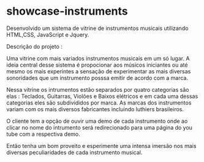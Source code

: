 # showcase-instruments

Desenvolvido um sistema de vitrine de instrumentos musicais utilizando HTML,CSS, JavaScript e Jquery.

Descrição do projeto :

Uma vitrine com mais variados instrumentos musicais em um só lugar. A ideia central desse sistema é propocionar aos músicos iniciantes ou até mesmo os mais experintes a sensação de experimentar as mais diversas sonoridades que um instrumento posssa emitir de acordo com a marca.

Nessa vitrine os intrumentos estão separados por quatro categorias são elas : Teclados, Guitarras, Violões e Baixos elétricos e em cada uma dessas categorias eles são subdivididos por marca. As marcas dos instrumentos variam com os mais diversos fabricantes incluindo luthiers brasileiros.

O cliente tem a opção de ouvir uma demo de cada instrumento onde ao clicar no nome do intrumento será redirecionado para uma página do you tube com a respectiva demo.

Então tenha um bom proveito e esperimente uma intensa imersão nos mais diversas peculiaridades de cada instrumento musical.







